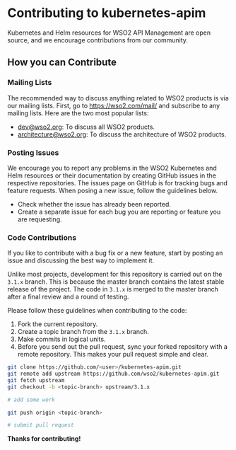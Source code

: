 # Contributing to kubernetes-apim

Kubernetes and Helm resources for WSO2 API Management are open source, and we encourage contributions  from our community.

## How you can Contribute

### Mailing Lists

The recommended way to discuss anything related to WSO2 products is via our mailing lists. First, go to https://wso2.com/mail/ and subscribe to any mailing lists. Here are the two most popular lists:

* dev@wso2.org: To discuss all WSO2 products.
* architecture@wso2.org: To discuss the architecture of WSO2 products.

### Posting Issues

We encourage you to report any problems in the WSO2 Kubernetes and Helm resources or their documentation by creating GitHub issues in the respective repositories.
The issues page on GitHub is for tracking bugs and feature requests. When posing a new issue, follow the guidelines below.

* Check whether the issue has already been reported.
* Create a separate issue for each bug you are reporting or feature you are requesting.

### Code Contributions

If you like to contribute with a bug fix or a new feature, start by posting an issue and discussing the best way to implement it.

Unlike most projects, development for this repository is carried out on the `3.1.x` branch. This is because the master branch contains
the latest stable release of the project. The code in `3.1.x` is merged to the master branch after a final review and a round of testing.

Please follow these guidelines when contributing to the code:

1. Fork the current repository.
2. Create a topic branch from the `3.1.x` branch.
3. Make commits in logical units.
4. Before you send out the pull request, sync your forked repository with a remote repository. This makes your pull request simple and clear.

```bash
git clone https://github.com/<user>/kubernetes-apim.git
git remote add upstream https://github.com/wso2/kubernetes-apim.git
git fetch upstream
git checkout -b <topic-branch> upstream/3.1.x

# add some work

git push origin <topic-branch>

# submit pull request
```

**Thanks for contributing!**
